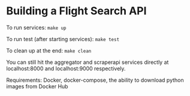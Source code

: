# Building a Flight Search API

To run services:
`make up`

To run test (after starting services):
`make test`

To clean up at the end:
`make clean`

You can still hit the aggregator and scraperapi services directly at localhost:8000 and localhost:9000 respectively.

Requirements: Docker, docker-compose, the ability to download python images from Docker Hub


